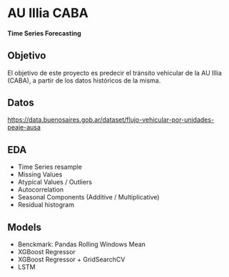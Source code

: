 
# AU Illia CABA
#### Time Series Forecasting



## Objetivo

El objetivo de este proyecto es predecir el tránsito vehicular de la AU Illia (CABA), a partir de los datos históricos de la misma.

## Datos

https://data.buenosaires.gob.ar/dataset/flujo-vehicular-por-unidades-peaje-ausa

## EDA

- Time Series resample
- Missing Values
- Atypical Values / Outliers
- Autocorrelation
- Seasonal Components (Additive / Multiplicative)
- Residual histogram

## Models

- Benckmark: Pandas Rolling Windows Mean
- XGBoost Regressor 
- XGBoost Regressor + GridSearchCV
- LSTM